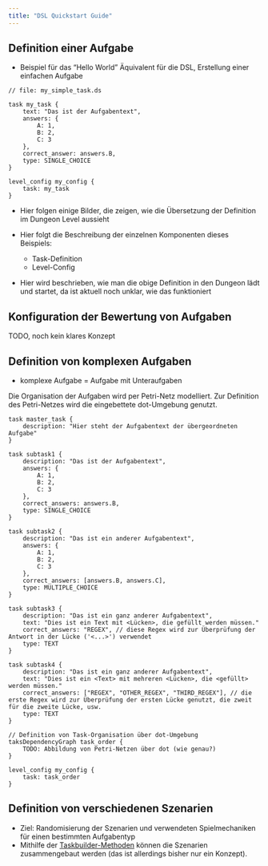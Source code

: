 ```yaml
---
title: "DSL Quickstart Guide"
---
```


## Definition einer Aufgabe

- Beispiel für das “Hello World” Äquivalent für die DSL, Erstellung einer einfachen Aufgabe

```
// file: my_simple_task.ds

task my_task {
    text: "Das ist der Aufgabentext",
    answers: {
        A: 1,
        B: 2,
        C: 3
    },
    correct_answer: answers.B,
    type: SINGLE_CHOICE
}

level_config my_config {
    task: my_task
}
```

- Hier folgen einige Bilder, die zeigen, wie die Übersetzung der Definition im Dungeon Level
  aussieht

- Hier folgt die Beschreibung der einzelnen Komponenten dieses Beispiels:

  - Task-Definition
  - Level-Config

- Hier wird beschrieben, wie man die obige Definition in den Dungeon lädt und startet, da
  ist aktuell noch unklar, wie das funktioniert

## Konfiguration der Bewertung von Aufgaben

TODO, noch kein klares Konzept

## Definition von komplexen Aufgaben

- komplexe Aufgabe = Aufgabe mit Unteraufgaben

Die Organisation der Aufgaben wird per Petri-Netz modelliert. Zur Definition des
Petri-Netzes wird die eingebettete dot-Umgebung genutzt.

```
task master_task {
    description: "Hier steht der Aufgabentext der übergeordneten Aufgabe"
}

task subtask1 {
    description: "Das ist der Aufgabentext",
    answers: {
        A: 1,
        B: 2,
        C: 3
    },
    correct_answers: answers.B,
    type: SINGLE_CHOICE
}

task subtask2 {
    description: "Das ist ein anderer Aufgabentext",
    answers: {
        A: 1,
        B: 2,
        C: 3
    },
    correct_answers: [answers.B, answers.C],
    type: MULTIPLE_CHOICE
}

task subtask3 {
    description: "Das ist ein ganz anderer Aufgabentext",
    text: "Dies ist ein Text mit <Lücken>, die gefüllt werden müssen."
    correct_answers: "REGEX", // diese Regex wird zur Überprüfung der Antwort in der Lücke ('<...>') verwendet
    type: TEXT
}

task subtask4 {
    description: "Das ist ein ganz anderer Aufgabentext",
    text: "Dies ist ein <Text> mit mehreren <Lücken>, die <gefüllt> werden müssen."
    correct_answers: ["REGEX", "OTHER_REGEX", "THIRD_REGEX"], // die erste Regex wird zur Überprüfung der ersten Lücke genutzt, die zweit für die zweite Lücke, usw.
    type: TEXT
}

// Definition von Task-Organisation über dot-Umgebung
taksDependencyGraph task_order {
    TODO: Abbildung von Petri-Netzen über dot (wie genau?)
}

level_config my_config {
    task: task_order
}
```

## Definition von verschiedenen Szenarien

- Ziel: Randomisierung der Szenarien und verwendeten Spielmechaniken für einen bestimmten
  Aufgabentyp
- Mithilfe der
  [Taskbuilder-Methoden](https://github.com/Programmiermethoden/Dungeon/issues/197) können
  die Szenarien zusammengebaut werden (das ist allerdings bisher nur ein Konzept).

